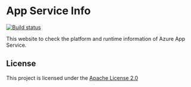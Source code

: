 # App Service Info

[![Build status](https://dev.azure.com/shibayan/appserviceinfo/_apis/build/status/appserviceinfo-ASP.NET%20Core-CI)](https://dev.azure.com/shibayan/appserviceinfo/_build/latest?definitionId=7)

This website to check the platform and runtime information of Azure App Service.

## License

This project is licensed under the [Apache License 2.0](https://github.com/shibayan/appserviceinfo/blob/master/LICENSE)
